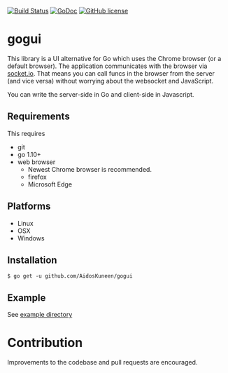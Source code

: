 [![Build Status](https://travis-ci.org/AidosKuneen/gogui.svg?branch=master)](https://travis-ci.org/AidosKuneen/gogui)
[![GoDoc](https://godoc.org/github.com/AidosKuneen/gogui?status.svg)](https://godoc.org/github.com/AidosKuneen/gogui)
[![GitHub license](https://img.shields.io/badge/license-MIT-blue.svg)](https://raw.githubusercontent.com/AidosKuneen/gogui/master/LICENSE)


# gogui

This library is a UI alternative for Go which uses the Chrome browser (or a default browser). 
The application communicates with the browser via [socket.io](https://socket.io/).
 That means you can call funcs in the browser from the server (and vice versa) without worrying about the websocket and JavaScript.

You can write the server-side in Go and client-side in Javascript.

## Requirements

This requires

* git
* go 1.10+
* web browser
	* Newest Chrome browser is recommended.
	* firefox
	* Microsoft Edge

## Platforms

* Linux
* OSX
* Windows

## Installation

    $ go get -u github.com/AidosKuneen/gogui

## Example

See [example directory](https://github.com/AidosKuneen/gogui/tree/master/example)

# Contribution
Improvements to the codebase and pull requests are encouraged.

